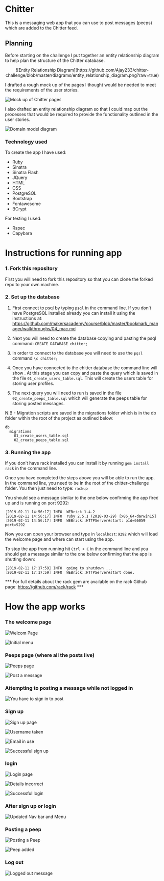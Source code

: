 # Chitter

This is a messaging web app that you can use to post messages (peeps) which are added to the Chitter feed.

## Planning

Before starting on the challenge I put together an entity relationship diagram to help plan the structure of the Chitter database.
<p align = "center">
![Entity Relationship Diagram](https://github.com/Ajay233/chitter-challenge/blob/master/diagrams/entity_relationship_diagram.png?raw=true)
</p>
I drafted a rough mock up of the pages I thought would be needed to meet the requirements of the user stories.

![Mock up of Chitter pages](https://github.com/Ajay233/chitter-challenge/blob/master/diagrams/mockup_of_chitter_pages.png?raw=true)

I also drafted an entity relationship diagram so that I could map out the processes that would be required to provide the functionality outlined in the user stories.

![Domain model diagram](https://github.com/Ajay233/chitter-challenge/blob/master/diagrams/Domain%20Model%20Diagram.png?raw=true)


### Technology used

To create the app I have used:
- Ruby
- Sinatra
- Sinatra Flash
- JQuery
- HTML
- CSS
- PostgreSQL
- Bootstrap
- Fontawesome
- BCrypt


For testing I used:
- Rspec
- Capybara


# Instructions for running app

### 1. Fork this repository

First you will need to fork this repository so that you can clone the forked repo to your own machine.  

### 2. Set up the database

1. First connect to psql by typing `psql` in the command line.  If you don't have PostgreSQL installed already you can install it using the  instructions at: https://github.com/makersacademy/course/blob/master/bookmark_manager/walkthroughs/04_mac.md

2. Next you will need to create the database copying and pasting the psql command:
`CREATE DATABASE chitter;`

3. In order to connect to the database you will need to use the `pqsl` command `\c chitter;`

4. Once you have connected to the chitter database the command line will show .  At this stage you can copy and paste the query which is saved in the file `01_create_users_table.sql`.  This will create the users table for storing user profiles.

5. The next query you will need to run is saved in the file `02_create_peeps_table.sql` which will generate the peeps table for storing posted messages.

N.B - Migration scripts are saved in the migrations folder which is in the db folder within the root of the project as outlined below:
```
db
  migrations
    01_create_users_table.sql
    02_create_peeps_table.sql
```

### 3. Running the app

If you don't have rack installed you can install it by running ```gem install rack``` in the command line.  

Once you have completed the steps above you will be able to run the app.  In the command line, you need to be in the root of the chitter-challenge folder.  You then just need to type: ```rackup```

You should see a message similar to the one below confirming the app fired up and is running on port 9292:
```
[2019-02-11 14:56:17] INFO  WEBrick 1.4.2
[2019-02-11 14:56:17] INFO  ruby 2.5.1 (2018-03-29) [x86_64-darwin15]
[2019-02-11 14:56:17] INFO  WEBrick::HTTPServer#start: pid=66059 port=9292
```

Now you can open your browser and type in ```localhost:9292``` which will load the welcome page and where can start using the app.

To stop the app from running hit ```Ctrl + C``` in the command line and you should get a message similar to the one below confirming that the app is shutting down:
```
[2019-02-11 17:17:59] INFO  going to shutdown ...
[2019-02-11 17:17:59] INFO  WEBrick::HTTPServer#start done.
```

*** For full details about the rack gem are available on the rack Github page: https://github.com/rack/rack ***


# How the app works

### The welcome page

![Welcom Page](https://github.com/Ajay233/chitter-challenge/blob/master/image_files/Screen1.png?raw=true)

![Initial menu](https://github.com/Ajay233/chitter-challenge/blob/master/image_files/Screen2.png?raw=true)

### Peeps page (where all the posts live)

![Peeps page](https://github.com/Ajay233/chitter-challenge/blob/master/image_files/Screen3.png?raw=true)

![Post a message](https://github.com/Ajay233/chitter-challenge/blob/master/image_files/Screen4.png?raw=true)

### Attempting to posting a message while not logged in

![You have to sign in to post](https://github.com/Ajay233/chitter-challenge/blob/master/image_files/Screen5.png?raw=true)

### Sign up

![Sign up page]()

![Username taken](https://github.com/Ajay233/chitter-challenge/blob/master/image_files/Screen7.png?raw=true)

![Email in use](https://github.com/Ajay233/chitter-challenge/blob/master/image_files/Screen8.png?raw=true)

![Successful sign up](https://github.com/Ajay233/chitter-challenge/blob/master/image_files/Screen9.png?raw=true)

### login

![Login page](https://github.com/Ajay233/chitter-challenge/blob/master/image_files/Screen10.png?raw=true)

![Details incorrect](https://github.com/Ajay233/chitter-challenge/blob/master/image_files/Screen11.png?raw=true)

![Successful login](https://github.com/Ajay233/chitter-challenge/blob/master/image_files/Screen12.png?raw=true)

### After sign up or login

![Updated Nav bar and Menu](https://github.com/Ajay233/chitter-challenge/blob/master/image_files/Screen13.png?raw=true)

### Posting a peep

![Posting a Peep](https://github.com/Ajay233/chitter-challenge/blob/master/image_files/Screen14.png?raw=true)

![Peep added](https://github.com/Ajay233/chitter-challenge/blob/master/image_files/Screen15.png?raw=true)

### Log out

![Logged out message](https://github.com/Ajay233/chitter-challenge/blob/master/image_files/Screen16.png?raw=true)
